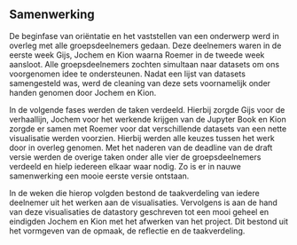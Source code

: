 ## Samenwerking

De beginfase van oriëntatie en het vaststellen van een onderwerp werd in overleg met alle groepsdeelnemers gedaan. Deze deelnemers waren in de eerste week Gijs, Jochem en Kion waarna Roemer in de tweede week aansloot. Alle groepsdeelnemers zochten simultaan naar datasets om ons voorgenomen idee te ondersteunen. Nadat een lijst van datasets samengesteld was, werd de cleaning van deze sets voornamelijk onder handen genomen door Jochem en Kion. 

In de volgende fases werden de taken verdeeld. Hierbij zorgde Gijs voor de verhaallijn, Jochem voor het werkende krijgen van de Jupyter Book en Kion zorgde er samen met Roemer voor dat verschillende datasets van een nette visualisatie werden voorzien. Hierbij werden alle keuzes tussen het werk door in overleg genomen. Met het naderen van de deadline van de draft versie werden de overige taken onder alle vier de groepsdeelnemers verdeeld en hielp iedereen elkaar waar nodig. Zo is er in nauwe samenwerking een mooie eerste versie ontstaan. 

In de weken die hierop volgden bestond de taakverdeling van iedere deelnemer uit het werken aan de visualisaties. Vervolgens is aan de hand van deze visualisaties de datastory geschreven tot een mooi geheel en eindigden Jochem en Kion met het afwerken van het project. Dit bestond uit het vormgeven van de opmaak, de reflectie en de taakverdeling.